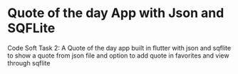 # Quote of the day App with Json and SQFLite
Code Soft Task 2: A Quote of the day app built in flutter with json and sqflite to show a quote from json file and option to add quote in favorites and view through sqflite
